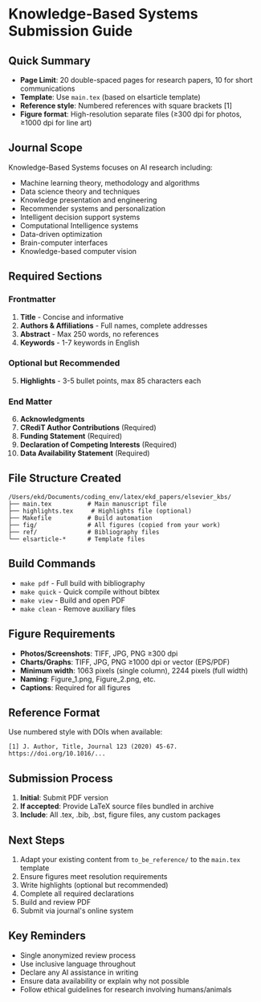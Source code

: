 # Knowledge-Based Systems Submission Guide

## Quick Summary

- **Page Limit**: 20 double-spaced pages for research papers, 10 for short communications
- **Template**: Use `main.tex` (based on elsarticle template)
- **Reference style**: Numbered references with square brackets [1]
- **Figure format**: High-resolution separate files (≥300 dpi for photos, ≥1000 dpi for line art)

## Journal Scope

Knowledge-Based Systems focuses on AI research including:

- Machine learning theory, methodology and algorithms
- Data science theory and techniques
- Knowledge presentation and engineering
- Recommender systems and personalization
- Intelligent decision support systems
- Computational Intelligence systems
- Data-driven optimization
- Brain-computer interfaces
- Knowledge-based computer vision

## Required Sections

### Frontmatter

1. **Title** - Concise and informative
2. **Authors & Affiliations** - Full names, complete addresses
3. **Abstract** - Max 250 words, no references
4. **Keywords** - 1-7 keywords in English

### Optional but Recommended

5. **Highlights** - 3-5 bullet points, max 85 characters each

### End Matter

6. **Acknowledgments**
7. **CRediT Author Contributions** (Required)
8. **Funding Statement** (Required)
9. **Declaration of Competing Interests** (Required)
10. **Data Availability Statement** (Required)

## File Structure Created

```
/Users/ekd/Documents/coding_env/latex/ekd_papers/elsevier_kbs/
├── main.tex          # Main manuscript file
├── highlights.tex     # Highlights file (optional)
├── Makefile          # Build automation
├── fig/              # All figures (copied from your work)
├── ref/              # Bibliography files
└── elsarticle-*      # Template files
```

## Build Commands

- `make pdf` - Full build with bibliography
- `make quick` - Quick compile without bibtex
- `make view` - Build and open PDF
- `make clean` - Remove auxiliary files

## Figure Requirements

- **Photos/Screenshots**: TIFF, JPG, PNG ≥300 dpi
- **Charts/Graphs**: TIFF, JPG, PNG ≥1000 dpi or vector (EPS/PDF)
- **Minimum width**: 1063 pixels (single column), 2244 pixels (full width)
- **Naming**: Figure_1.png, Figure_2.png, etc.
- **Captions**: Required for all figures

## Reference Format

Use numbered style with DOIs when available:

```
[1] J. Author, Title, Journal 123 (2020) 45-67. https://doi.org/10.1016/...
```

## Submission Process

1. **Initial**: Submit PDF version
2. **If accepted**: Provide LaTeX source files bundled in archive
3. **Include**: All .tex, .bib, .bst, figure files, any custom packages

## Next Steps

1. Adapt your existing content from `to_be_reference/` to the `main.tex` template
2. Ensure figures meet resolution requirements
3. Write highlights (optional but recommended)
4. Complete all required declarations
5. Build and review PDF
6. Submit via journal's online system

## Key Reminders

- Single anonymized review process
- Use inclusive language throughout
- Declare any AI assistance in writing
- Ensure data availability or explain why not possible
- Follow ethical guidelines for research involving humans/animals
